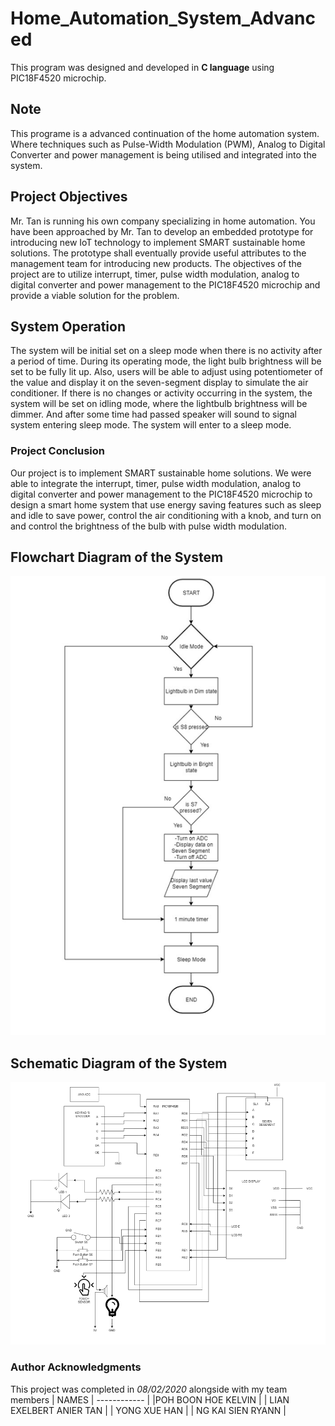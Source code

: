 # Home_Automation_System_Advanced
This program was designed and developed in **C language** using PIC18F4520 microchip. 

## Note
This programe is a advanced continuation of the home automation system. 
Where techniques such as Pulse-Width Modulation (PWM), Analog to Digital Converter and power management is being utilised and integrated into the system.

## Project Objectives
Mr. Tan is running his own company specializing in home automation. You have been approached by Mr. Tan to develop an embedded prototype for introducing new IoT technology to implement SMART sustainable home solutions. The prototype shall eventually provide useful attributes to the management team for introducing new products.
The objectives of the project are to utilize interrupt, timer, pulse width modulation, analog to digital converter and power management to the PIC18F4520 microchip and provide a viable solution for the problem.

## System Operation
The system will be initial set on a sleep mode when there is no activity after a period of time.
During its operating mode, the light bulb brightness will be set to be fully lit up. Also, users will be able to adjust using potentiometer of the value and display it on the seven-segment display 
to simulate the air conditioner. If there is no changes or activity occurring in the system, the system will be set on idling mode, where the lightbulb brightness will be dimmer.
And after some time had passed speaker will sound to signal system entering sleep mode. The system will enter to a sleep mode.

### Project Conclusion
Our project is to implement SMART sustainable home solutions. We were able to integrate the interrupt, timer, pulse width modulation, analog to digital converter and power 
management to the PIC18F4520 microchip to design a smart home system that use energy saving features such as sleep and idle to save power, control the air conditioning with a knob,
and turn on and control the brightness of the bulb with pulse width modulation.



## Flowchart Diagram of the System
![Flowchart Drawing](Flowchart_diagram.PNG)

## Schematic Diagram of the System
![Flowchart Drawing](Schematic_diagram.PNG)

### Author Acknowledgments
This project was completed in *08/02/2020* alongside with my team members
| NAMES |
------------ |
|POH BOON HOE KELVIN |
| LIAN EXELBERT ANIER TAN | 
| YONG XUE HAN |
| NG KAI SIEN RYANN | 
